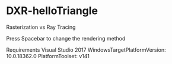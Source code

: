 # DXR-helloTriangle

Rasterization vs Ray Tracing

Press Spacebar to change the rendering method

Requirements
Visual Studio 2017
WindowsTargetPlatformVersion: 10.0.18362.0
PlatformToolset: v141
